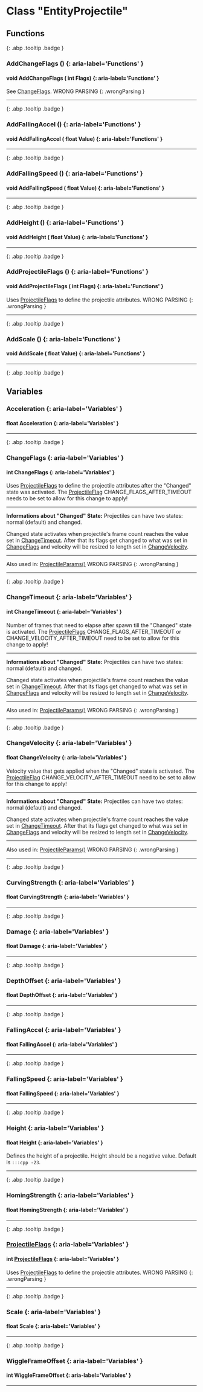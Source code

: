 # Class "EntityProjectile"
## Functions
[ ](#){: .abp .tooltip .badge }
### AddChangeFlags () {: aria-label='Functions' }
#### void AddChangeFlags ( int Flags)  {: aria-label='Functions' }

See <a class="el" href="#a6c5a69141dc132104776d0aa4ce8691e">ChangeFlags</a>. WRONG PARSING 
{: .wrongParsing }
___ 
[ ](#){: .abp .tooltip .badge }
### AddFallingAccel () {: aria-label='Functions' }
#### void AddFallingAccel ( float Value)  {: aria-label='Functions' }

___ 
[ ](#){: .abp .tooltip .badge }
### AddFallingSpeed () {: aria-label='Functions' }
#### void AddFallingSpeed ( float Value)  {: aria-label='Functions' }

___ 
[ ](#){: .abp .tooltip .badge }
### AddHeight () {: aria-label='Functions' }
#### void AddHeight ( float Value)  {: aria-label='Functions' }

___ 
[ ](#){: .abp .tooltip .badge }
### AddProjectileFlags () {: aria-label='Functions' }
#### void AddProjectileFlags ( int Flags)  {: aria-label='Functions' }

Uses <a class="el" href="group__enums.html#ga0302119ed82822df78af258ee457e6a6">ProjectileFlags</a> to define the projectile attributes. WRONG PARSING 
{: .wrongParsing }
___ 
[ ](#){: .abp .tooltip .badge }
### AddScale () {: aria-label='Functions' }
#### void AddScale ( float Value)  {: aria-label='Functions' }

___ 
[ ](#){: .abp .tooltip .badge }
## Variables
### Acceleration {: aria-label='Variables' }
#### float Acceleration  {: aria-label='Variables' }

___ 
[ ](#){: .abp .tooltip .badge }
### ChangeFlags {: aria-label='Variables' }
#### int ChangeFlags  {: aria-label='Variables' }

Uses <a class="el" href="group__enums.html#ga0302119ed82822df78af258ee457e6a6">ProjectileFlags</a> to define the projectile attributes after the "Changed" state was activated.
The <a class="el" href="group__enums.html#ga0302119ed82822df78af258ee457e6a6">ProjectileFlag</a> CHANGE_FLAGS_AFTER_TIMEOUT needs to be set to allow for this change to apply!
____
**Informations about "Changed" State:**
Projectiles can have two states: normal (default) and changed.

Changed state activates when projectile's frame count reaches the value set in <a class="el" href="#adc75976b47b0121d4faf956ee61f2a8d">ChangeTimeout</a>. After that its flags get changed to what was set in <a class="el" href="#a6c5a69141dc132104776d0aa4ce8691e">ChangeFlags</a> and velocity will be resized to length set in <a class="el" href="#adf22f7bcbe0ffbd7346ede9431c83df1">ChangeVelocity</a>.
____
Also used in: <a class="el" href="class_projectile_params.html#a94280d115acf598bf9f751da3f815a8c">ProjectileParams()</a> WRONG PARSING 
{: .wrongParsing }
___ 
[ ](#){: .abp .tooltip .badge }
### ChangeTimeout {: aria-label='Variables' }
#### int ChangeTimeout  {: aria-label='Variables' }

Number of frames that need to elapse after spawn till the "Changed" state is activated.
The <a class="el" href="group__enums.html#ga0302119ed82822df78af258ee457e6a6">ProjectileFlags</a> CHANGE_FLAGS_AFTER_TIMEOUT or CHANGE_VELOCITY_AFTER_TIMEOUT need to be set to allow for this change to apply!
____
**Informations about "Changed" State:**
Projectiles can have two states: normal (default) and changed.

Changed state activates when projectile's frame count reaches the value set in <a class="el" href="#adc75976b47b0121d4faf956ee61f2a8d">ChangeTimeout</a>. After that its flags get changed to what was set in <a class="el" href="#a6c5a69141dc132104776d0aa4ce8691e">ChangeFlags</a> and velocity will be resized to length set in <a class="el" href="#adf22f7bcbe0ffbd7346ede9431c83df1">ChangeVelocity</a>.
____
Also used in: <a class="el" href="class_projectile_params.html#a6738cae72bddb5bbc087f215f7f08bd2">ProjectileParams()</a> WRONG PARSING 
{: .wrongParsing }
___ 
[ ](#){: .abp .tooltip .badge }
### ChangeVelocity {: aria-label='Variables' }
#### float ChangeVelocity  {: aria-label='Variables' }

Velocity value that gets applied when the "Changed" state is activated.
The <a class="el" href="group__enums.html#ga0302119ed82822df78af258ee457e6a6">ProjectileFlag</a> CHANGE_VELOCITY_AFTER_TIMEOUT need to be set to allow for this change to apply!
____
**Informations about "Changed" State:**
Projectiles can have two states: normal (default) and changed.

Changed state activates when projectile's frame count reaches the value set in <a class="el" href="#adc75976b47b0121d4faf956ee61f2a8d">ChangeTimeout</a>. After that its flags get changed to what was set in <a class="el" href="#a6c5a69141dc132104776d0aa4ce8691e">ChangeFlags</a> and velocity will be resized to length set in <a class="el" href="#adf22f7bcbe0ffbd7346ede9431c83df1">ChangeVelocity</a>.
____
Also used in: <a class="el" href="class_projectile_params.html#a8d480667cf7ba94ee10bbb9dcc008c6f">ProjectileParams()</a> WRONG PARSING 
{: .wrongParsing }
___ 
[ ](#){: .abp .tooltip .badge }
### CurvingStrength {: aria-label='Variables' }
#### float CurvingStrength  {: aria-label='Variables' }

___ 
[ ](#){: .abp .tooltip .badge }
### Damage {: aria-label='Variables' }
#### float Damage  {: aria-label='Variables' }

___ 
[ ](#){: .abp .tooltip .badge }
### DepthOffset {: aria-label='Variables' }
#### float DepthOffset  {: aria-label='Variables' }

___ 
[ ](#){: .abp .tooltip .badge }
### FallingAccel {: aria-label='Variables' }
#### float FallingAccel  {: aria-label='Variables' }

___ 
[ ](#){: .abp .tooltip .badge }
### FallingSpeed {: aria-label='Variables' }
#### float FallingSpeed  {: aria-label='Variables' }

___ 
[ ](#){: .abp .tooltip .badge }
### Height {: aria-label='Variables' }
#### float Height  {: aria-label='Variables' }

Defines the height of a projectile. Height should be a negative value. Default is `:::cpp -23`.
___ 
[ ](#){: .abp .tooltip .badge }
### HomingStrength {: aria-label='Variables' }
#### float HomingStrength  {: aria-label='Variables' }

___ 
[ ](#){: .abp .tooltip .badge }
### [ProjectileFlags](../enums/ProjectileFlags) {: aria-label='Variables' }
#### int [ProjectileFlags](../enums/ProjectileFlags)  {: aria-label='Variables' }

Uses <a class="el" href="group__enums.html#ga0302119ed82822df78af258ee457e6a6">ProjectileFlags</a> to define the projectile attributes. WRONG PARSING 
{: .wrongParsing }
___ 
[ ](#){: .abp .tooltip .badge }
### Scale {: aria-label='Variables' }
#### float Scale  {: aria-label='Variables' }

___ 
[ ](#){: .abp .tooltip .badge }
### WiggleFrameOffset {: aria-label='Variables' }
#### int WiggleFrameOffset  {: aria-label='Variables' }

___ 
